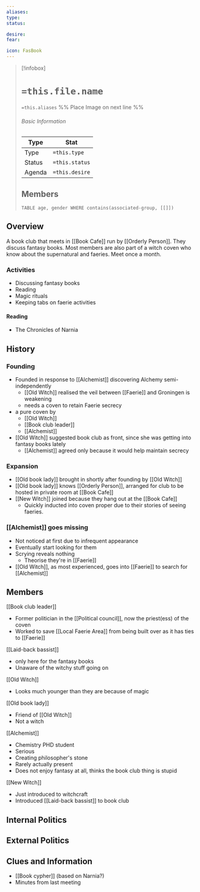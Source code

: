 ```yaml
---
aliases: 
type:
status:

desire:
fear:

icon: FasBook
---
```


> [!infobox]
> # `=this.file.name`
> `=this.aliases`
> %% Place Image on next line %%
> ###### Basic Information
> Type |  Stat |
> ---|---|
> Type | `=this.type` |
> Status | `=this.status` |
> Agenda | `=this.desire` |
> ## Members
>```dataview 
> TABLE age, gender WHERE contains(associated-group, [[]]) 
>```
## Overview
A book club that meets in [[Book Cafe]] run by [[Orderly Person]]. They discuss fantasy books. Most members are also part of a witch coven who know about the supernatural and faeries. Meet once a month. 

### Activities
- Discussing fantasy books
- Reading
- Magic rituals
- Keeping tabs on faerie activities
#### Reading
- The Chronicles of Narnia

## History

### Founding
- Founded in response to [[Alchemist]] discovering Alchemy semi-independently
	- [[Old Witch]] realised the veil between [[Faerie]] and Groningen is weakening
	- needs a coven to retain Faerie secrecy
- a pure coven by 
	- [[Old Witch]]
	- [[Book club leader]]
	- [[Alchemist]]
- [[Old Witch]] suggested book club as front, since she was getting into fantasy books lately
	- [[Alchemist]] agreed only because it would help maintain secrecy

### Expansion
- [[Old book lady]] brought in shortly after founding by [[Old Witch]]
- [[Old book lady]] knows [[Orderly Person]], arranged for club to be hosted in private room at [[Book Cafe]]
- [[New Witch]] joined because they hang out at the [[Book Cafe]]
	- Quickly inducted into coven proper due to their stories of seeing faeries. 

### [[Alchemist]] goes missing
- Not noticed at first due to infrequent appearance
- Eventually start looking for them
- Scrying reveals nothing
	- Theorise they're in [[Faerie]]
- [[Old Witch]], as most experienced, goes into [[Faerie]] to search for [[Alchemist]]

## Members
[[Book club leader]]
- Former politician in the [[Political council]], now the priest(ess) of the coven
- Worked to save [[Local Faerie Area]] from being built over as it has ties to [[Faerie]]

[[Laid-back bassist]]
- only here for the fantasy books
- Unaware of the witchy stuff going on

[[Old Witch]]
- Looks much younger than they are because of magic

[[Old book lady]]
- Friend of [[Old Witch]]
- Not a witch

[[Alchemist]]
- Chemistry PHD student
- Serious
- Creating philosopher's stone
- Rarely actually present
- Does not enjoy fantasy at all, thinks the book club thing is stupid

[[New Witch]]
- Just introduced to witchcraft 
- Introduced [[Laid-back bassist]] to book club


## Internal Politics

## External Politics

## Clues and Information
- [[Book cypher]] (based on Narnia?)
- Minutes from last meeting 